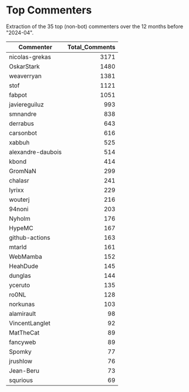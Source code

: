 # Top Commenters

Extraction of the 35 top (non-bot) commenters 
over the 12 months before "2024-04".


| Commenter         | Total_Comments |
| ----------------- | -------------: |
| nicolas-grekas    |           3171 |
| OskarStark        |           1480 |
| weaverryan        |           1381 |
| stof              |           1121 |
| fabpot            |           1051 |
| javiereguiluz     |            993 |
| smnandre          |            838 |
| derrabus          |            643 |
| carsonbot         |            616 |
| xabbuh            |            525 |
| alexandre-daubois |            514 |
| kbond             |            414 |
| GromNaN           |            299 |
| chalasr           |            241 |
| lyrixx            |            229 |
| wouterj           |            216 |
| 94noni            |            203 |
| Nyholm            |            176 |
| HypeMC            |            167 |
| github-actions    |            163 |
| mtarld            |            161 |
| WebMamba          |            152 |
| HeahDude          |            145 |
| dunglas           |            144 |
| yceruto           |            135 |
| ro0NL             |            128 |
| norkunas          |            103 |
| alamirault        |             98 |
| VincentLanglet    |             92 |
| MatTheCat         |             89 |
| fancyweb          |             89 |
| Spomky            |             77 |
| jrushlow          |             76 |
| Jean-Beru         |             73 |
| squrious          |             69 |
